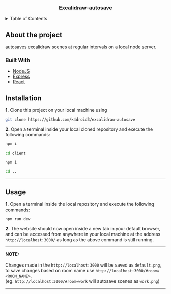 <h3 align="center"> Excalidraw-autosave </h3>


<!-- TABLE OF CONTENTS -->
<details>
  <summary>Table of Contents</summary>
  <ol>
    <li>
      <a href="#about-the-project"> About the project </a>
      <ul>
        <li><a href="#built-with">Built With</a></li>
      </ul>
    </li>
    <li>
      <a href="#installation">Installation</a>
    </li>
    <li><a href="#usage">Usage</a></li>
  </ol>
</details>

## About the project
autosaves excalidraw scenes at regular intervals on a local node server.

### Built With

* [NodeJS](https://nodejs.org/en/)
* [Express](https://expressjs.com/)
* [React](https://reactjs.org/)

## Installation
**1.** Clone this project on your local machine using 
```bash
git clone https://github.com/k4droid3/excalidraw-autosave
```
**2.** Open a terminal inside your local cloned repository and execute the following commands:

```bash
npm i
```
```bash
cd client
```
```bash
npm i
```
```bash
cd ..
```
___

## Usage
**1.** Open a terminal inside the local repository and execute the following commands:
```bash
npm run dev
``` 
**2.** The website should now open inside a new tab in your default browser, and can be accessed from anywhere in your local machine at the address `http://localhost:3000/` as long as the above command is still running. <br/>

***
**NOTE:**<br/><br/>
Changes made in the `http://localhost:3000` will be saved as `default.png`, to save changes based on room name use `http://localhost:3000/#room=<ROOM_NAME>`.<br/>
(eg. `http://localhost:3000/#room=work` will autosave scenes as `work.png`)
***
